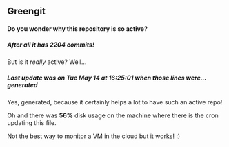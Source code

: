 ## Greengit

#### Do you wonder why this repository is so active?

##### After all it has 2204 commits!

But is it *really* active? Well...

##### Last update was on Tue May 14 at 16:25:01 when those lines were... generated

Yes, generated, because it certainly helps a lot to have such an active repo!

Oh and there was **56%** disk usage on the machine
where there is the cron updating this file.

Not the best way to monitor a VM in the cloud but it works! :)
